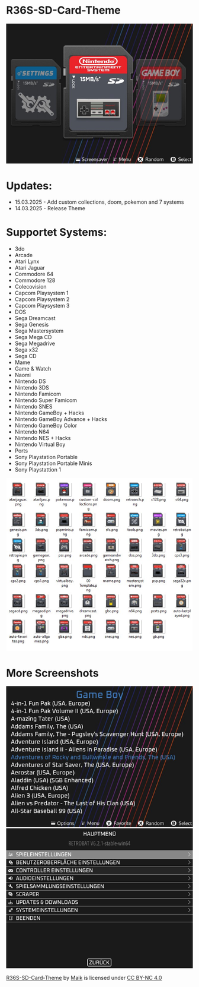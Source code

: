 # R36S-SD-Card-Theme

<img src="https://github.com/Maik-M17/R36S-SD-Card-Theme/blob/main/preview-1.jpg">

# Updates:
<ul>
<li>15.03.2025 - Add custom collections, doom, pokemon and 7 systems</li>
<li>14.03.2025 - Release Theme</li> 
</ul>

# Supportet Systems:
<ul>
<li>3do</li>
<li>Arcade</li>
<li>Atari Lynx</li>
<li>Atari Jaguar</li>
<li>Commodore 64</li>
<li>Commodore 128</li>
<li>Colecovision</li>
<li>Capcom Playsystem 1</li>
<li>Capcom Playsystem 2</li>
<li>Capcom Playsystem 3</li>
<li>DOS</li>
<li>Sega Dreamcast</li>
<li>Sega Genesis</li>
<li>Sega Mastersystem</li>
<li>Sega Mega CD</li>
<li>Sega Megadrive</li>
<li>Sega x32</li>
<li>Sega CD</li>
<li>Mame</li>
<li>Game & Watch</li>
<li>Naomi</li>
<li>Nintendo DS</li>
<li>Nintendo 3DS</li>
<li>Nintendo Famicom</li>
<li>Nintendo Super Famicom</li>
<li>Nintendo SNES</li>
<li>Nintendo GameBoy + Hacks</li>
<li>Nintendo GameBoy Advance + Hacks</li>
<li>Nintendo GameBoy Color</li>
<li>Nintendo N64</li>
<li>Nintendo NES + Hacks</li>
<li>Nintendo Virtual Boy</li>
<li>Ports</li>
<li>Sony Playstation Portable</li>
<li>Sony Playstation Portable Minis</li>
<li>Sony Playstattion 1</li>
</ul>

<img src="https://github.com/Maik-M17/R36S-SD-Card-Theme/blob/main/preview-4.jpg">

# More Screenshots
<img src="https://github.com/Maik-M17/R36S-SD-Card-Theme/blob/main/preview-2.jpg">

<img src="https://github.com/Maik-M17/R36S-SD-Card-Theme/blob/main/preview-3.jpg">

<p xmlns:cc="http://creativecommons.org/ns#" xmlns:dct="http://purl.org/dc/terms/"><a property="dct:title" rel="cc:attributionURL" href="https://github.com/Maik-M17/R36S-SD-Card-Theme">R36S-SD-Card-Theme</a> by <a rel="cc:attributionURL dct:creator" property="cc:attributionName" href="https://github.com/Maik-M17">Maik</a> is licensed under <a href="https://creativecommons.org/licenses/by-nc/4.0/?ref=chooser-v1" target="_blank" rel="license noopener noreferrer" style="display:inline-block;">CC BY-NC 4.0<img style="height:22px!important;margin-left:3px;vertical-align:text-bottom;" src="https://mirrors.creativecommons.org/presskit/icons/cc.svg?ref=chooser-v1" alt=""><img style="height:22px!important;margin-left:3px;vertical-align:text-bottom;" src="https://mirrors.creativecommons.org/presskit/icons/by.svg?ref=chooser-v1" alt=""><img style="height:22px!important;margin-left:3px;vertical-align:text-bottom;" src="https://mirrors.creativecommons.org/presskit/icons/nc.svg?ref=chooser-v1" alt=""></a></p>
